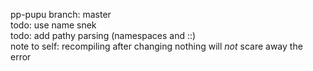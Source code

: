 pp-pupu branch: master  
todo: use name snek  
todo: add pathy parsing (namespaces and ::)  
note to self: recompiling after changing nothing will _not_ scare away the error